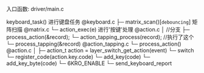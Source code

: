 入口函数: driver/main.c

keyboard_task()  进行键盘任务           @keyboard.c
 ├─ matrix_scan()[`debouncing`]   矩阵扫描            @matrix.c
 └─ action_exec(e)  进行'按键'处理          @action.c
    │  //分支
    ├─ process_action(&record);
    └─ action_tapping_process(record);  //执行了这个
      └─ process_tapping(&record)       @action_tapping.c
         └─ process_action()            @action.c
            │
            ├─ action_t action = layer_switch_get_action(event)
            └─ switch
               └─ register_code(action.key.code)
                  └─ add_key(code)
                     └─ add_key_byte(code)
                        └─ 6KRO_ENABLE
                           └─ send_keyboard_report

